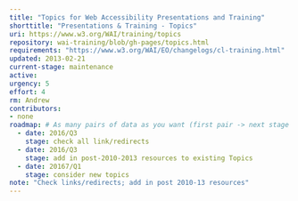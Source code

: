 ```yaml
---
title: "Topics for Web Accessibility Presentations and Training"
shorttitle: "Presentations & Training - Topics"
uri: https://www.w3.org/WAI/training/topics
repository: wai-training/blob/gh-pages/topics.html
requirements: "https://www.w3.org/WAI/EO/changelogs/cl-training.html"
updated: 2013-02-21
current-stage: maintenance
active: 
urgency: 5
effort: 4
rm: Andrew
contributors:
- none
roadmap: # As many pairs of data as you want (first pair -> next stage in the tool)
  - date: 2016/Q3
    stage: check all link/redirects
  - date: 2016/Q3
    stage: add in post-2010-2013 resources to existing Topics
  - date: 20167/Q1
    stage: consider new topics
note: "Check links/redirects; add in post 2010-13 resources"
---
```

